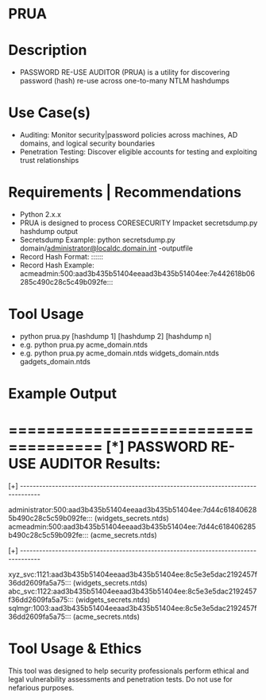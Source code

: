 # PRUA

Description
===========
- PASSWORD RE-USE AUDITOR (PRUA) is a utility for discovering password (hash) re-use across one-to-many NTLM hashdumps

Use Case(s)
===========
- Auditing: Monitor security|password policies across machines, AD domains, and logical security boundaries
- Penetration Testing: Discover eligible accounts for testing and exploiting trust relationships


Requirements | Recommendations
==============================
- Python 2.x.x
- PRUA is designed to process CORESECURITY Impacket secretsdump.py hashdump output
- Secretsdump Example: python secretsdump.py domain/administrator@localdc.domain.int -outputfile
- Record Hash Format: <SAMACCOUNTNAME>:<RID>:<LM HASH>:<NTLM HASH>:::
- Record Hash Example: acmeadmin:500:aad3b435b51404eeaad3b435b51404ee:7e442618b06285c490c28c5c49b092fe:::


Tool Usage
==========
- python prua.py [hashdump 1] [hashdump 2] [hashdump n]
- e.g. python prua.py acme_domain.ntds
- e.g. python prua.py acme_domain.ntds widgets_domain.ntds gadgets_domain.ntds

Example Output
==============

====================================
[*] PASSWORD RE-USE AUDITOR Results:
====================================

[+] ------------------------------------------------------------------------------------

administrator:500:aad3b435b51404eeaad3b435b51404ee:7d44c618406285b490c28c5c59b092fe:::  (widgets_secrets.ntds)
acmeadmin:500:aad3b435b51404eeaad3b435b51404ee:7d44c618406285b490c28c5c59b092fe:::  (acme_secrets.ntds)

[+] ------------------------------------------------------------------------------------

xyz_svc:1121:aad3b435b51404eeaad3b435b51404ee:8c5e3e5dac2192457f36dd2609fa5a75:::  (widgets_secrets.ntds)
abc_svc:1122:aad3b435b51404eeaad3b435b51404ee:8c5e3e5dac2192457f36dd2609fa5a75:::  (widgets_secrets.ntds)
sqlmgr:1003:aad3b435b51404eeaad3b435b51404ee:8c5e3e5dac2192457f36dd2609fa5a75:::  (acme_secrets.ntds)


Tool Usage & Ethics
===================
This tool was designed to help security professionals perform ethical and legal vulnerability assessments and penetration tests.  Do not use for nefarious purposes.

